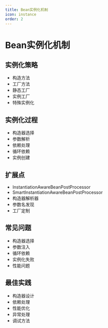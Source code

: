 ```yaml
---
title: Bean实例化机制
icon: instance
order: 2
---
```


# Bean实例化机制

## 实例化策略
- 构造方法
- 工厂方法
- 静态工厂
- 实例工厂
- 特殊实例化

## 实例化过程
- 构造器选择
- 参数解析
- 依赖处理
- 循环依赖
- 实例创建

## 扩展点
- InstantiationAwareBeanPostProcessor
- SmartInstantiationAwareBeanPostProcessor
- 构造器解析器
- 参数名发现
- 工厂定制

## 常见问题
- 构造器选择
- 参数注入
- 循环依赖
- 实例化失败
- 性能问题

## 最佳实践
- 构造器设计
- 依赖处理
- 性能优化
- 异常处理
- 调试方法
